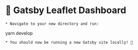 # 🍃 Gatsby Leaflet Dashboard

```
* Navigate to your new directory and run:
```
yarn develop
```
* You should now be running a new Gatsby site locally! 🎉
